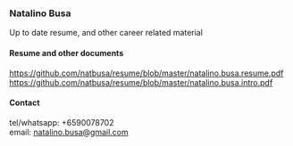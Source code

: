 ### Natalino Busa

Up to date resume, and other career related material

#### Resume and other documents

https://github.com/natbusa/resume/blob/master/natalino.busa.resume.pdf
https://github.com/natbusa/resume/blob/master/natalino.busa.intro.pdf


#### Contact

tel/whatsapp: +6590078702  
email: natalino.busa@gmail.com
